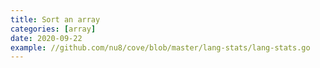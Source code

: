 ```yaml
---
title: Sort an array
categories: [array]
date: 2020-09-22
example: //github.com/nu8/cove/blob/master/lang-stats/lang-stats.go
---
```

